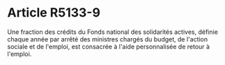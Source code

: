 # Article R5133-9

Une fraction des crédits du Fonds national des solidarités actives, définie chaque année par arrêté des ministres chargés du budget, de l'action sociale et de l'emploi, est consacrée à l'aide personnalisée de retour à l'emploi.